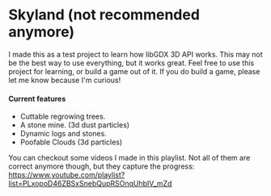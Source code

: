 # Skyland (not recommended anymore)
I made this as a test project to learn how libGDX 3D API works. This may not be the best way to use everything, but it works great. Feel free to use this project for learning, or build a game out of it. If you do build a game, please let me know because I'm curious!

#### Current features
- Cuttable regrowing trees.
- A stone mine. (3d dust particles)
- Dynamic logs and stones.
- Poofable Clouds (3d particles)

You can checkout some videos I made in this playlist. Not all of them are correct anymore though, but they capture the progress:
https://www.youtube.com/playlist?list=PLxopoD46ZBSxSnebQupRSOnqUhbIV_mZd
